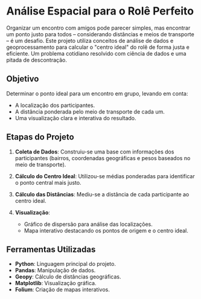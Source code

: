 # Análise Espacial para o Rolê Perfeito

Organizar um encontro com amigos pode parecer simples, mas encontrar um ponto justo para todos – considerando distâncias e meios de transporte – é um desafio. Este projeto utiliza conceitos de análise de dados e geoprocessamento para calcular o "centro ideal" do rolê de forma justa e eficiente. Um problema cotidiano resolvido com ciência de dados e uma pitada de descontração.

## Objetivo

Determinar o ponto ideal para um encontro em grupo, levando em conta:
- A localização dos participantes.
- A distância ponderada pelo meio de transporte de cada um.
- Uma visualização clara e interativa do resultado.

## Etapas do Projeto

1. **Coleta de Dados**: Construiu-se uma base com informações dos participantes (bairros, coordenadas geográficas e pesos baseados no meio de transporte).

2. **Cálculo do Centro Ideal**: Utilizou-se médias ponderadas para identificar o ponto central mais justo.

3. **Cálculo das Distâncias**: Mediu-se a distância de cada participante ao centro ideal.

4. **Visualização**: 
   - Gráfico de dispersão para análise das localizações.
   - Mapa interativo destacando os pontos de origem e o centro ideal.

## Ferramentas Utilizadas

- **Python**: Linguagem principal do projeto.
- **Pandas**: Manipulação de dados.
- **Geopy**: Cálculo de distâncias geográficas.
- **Matplotlib**: Visualização gráfica.
- **Folium**: Criação de mapas interativos.
